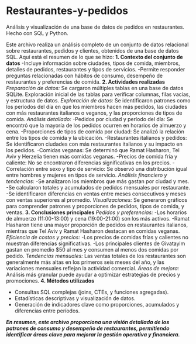 # Restaurantes-y-pedidos
Análisis y visualización de una base de datos de pedidos en restaurantes. Hecho con SQL y Python.

Este archivo realiza un análisis completo de un conjunto de datos relacional sobre restaurantes, pedidos y clientes, obtenidos de una base de datos SQL. Aquí está el resumen de lo que se hizo:
**1. Contexto del conjunto de datos**
-Incluye información sobre ciudades, tipos de comida, miembros, detalles de pedidos, restaurantes y tipos de servicios.
-Permite responder preguntas relacionadas con hábitos de consumo, desempeño de restaurantes y preferencias de comida.
**2. Actividades realizadas**
*Preparación de datos:*
Se cargaron múltiples tablas en una base de datos SQLite.
Exploración inicial de las tablas para verificar columnas, filas vacías, y estructura de datos.
*Exploración de datos:*
Se identificaron patrones como los períodos del día en que los miembros hacen más pedidos, las ciudades con más restaurantes italianos o veganos, y las proporciones de tipos de comida.
*Análisis detallado:*
-Pedidos por ciudad y período del día: Se encontró que la mayoría de los pedidos ocurren en horarios de almuerzo y cena.
-Proporciones de tipos de comida por ciudad: Se analizó la relación entre los tipos de comida y la ubicación.
-Restaurantes italianos y pedidos: Se identificaron ciudades con más restaurantes italianos y su impacto en los pedidos.
-Comidas veganas: Se determinó que Ramat Hasharon, Tel Aviv y Herzelia tienen más comidas veganas.
-Precios de comida fría y caliente: No se encontraron diferencias significativas en los precios.
-Correlación entre sexo y tipo de servicio: Se observó una distribución igual entre hombres y mujeres en tipos de servicio.
*Análisis financiero y tendencias:*
-Se analizaron los miembros que más gastan por ciudad y mes.
-Se calcularon totales y acumulados de pedidos mensuales por restaurante.
-Se identificaron diferencias en ventas entre meses consecutivos y meses con ventas superiores al promedio.
*Visualizaciones:*
Se generaron gráficos para comprender patrones y proporciones de pedidos, tipos de comida, y ventas.
**3. Conclusiones principales**
*Pedidos y preferencias:*
-Los horarios de almuerzo (11:00-13:00) y cena (19:00-21:00) son los más activos.
-Ramat Hasharon tiene una mayor proporción de pedidos en restaurantes italianos, mientras que Tel Aviv y Ramat Hasharon destacan en comidas veganas.
*Eficiencia de costos y precios:*
-Los precios de comidas frías y calientes no muestran diferencias significativas.
-Los principales clientes de Givatayim gastan en promedio $50 al mes y consumen al menos dos comidas por pedido.
*Tendencias mensuales:*
Las ventas totales de los restaurantes son generalmente más altas en los primeros seis meses del año, y las variaciones mensuales reflejan la actividad comercial.
*Áreas de mejora:*
Análisis más granular puede ayudar a optimizar estrategias de precios y promociones.
**4. Métodos utilizados**
- Consultas SQL complejas (joins, CTEs, y funciones agregadas).
- Estadísticas descriptivas y visualización de datos.
- Generación de indicadores clave como proporciones, acumulados y diferencias entre períodos.


***En resumen, este archivo proporciona una visión detallada de los patrones de consumo y desempeño de restaurantes, permitiendo identificar áreas clave para mejorar la gestión operativa y financiera.***
